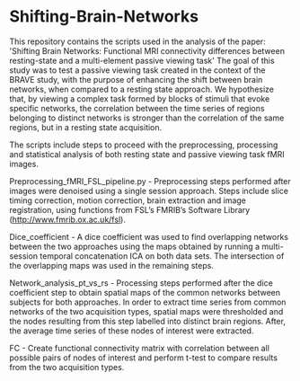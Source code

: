 # Shifting-Brain-Networks

This repository contains the scripts used in the analysis of the paper: 'Shifting Brain Networks: Functional MRI connectivity differences between resting-state and a multi-element passive viewing task'
The goal of this study was to test a passive viewing task created in the context of the BRAVE study, with the purpose of enhancing the shift between brain networks, when compared to a resting state approach. We hypothesize that, by viewing a complex task formed by blocks of stimuli that evoke specific networks, the correlation between the time series of regions belonging to distinct networks is stronger than the correlation of the same regions, but in a resting state acquisition.

The scripts include steps to proceed with the preprocessing, processing and statistical analysis of both resting state and passive viewing task fMRI images.

Preprocessing_fMRI_FSL_pipeline.py - Preprocessing steps performed after images were denoised using a single session approach. Steps include slice timing correction, motion correction, brain extraction and image registration, using functions from FSL’s FMRIB’s Software Library (http://www.fmrib.ox.ac.uk/fsl).

Dice_coefficient - A dice coefficient was used to find overlapping networks between the two approaches using the maps obtained by running a multi-session temporal concatenation ICA on both data sets. The intersection of the overlapping maps was used in the remaining steps.

Network_analysis_pt_vs_rs - Processing steps performed after the dice coefficient step to obtain spatial maps of the common networks between subjects for both approaches. In order to extract time series from common networks of the two acquisition types, spatial maps were thresholded and the nodes resulting from this step labelled into distinct brain regions. After, the average time series of these nodes of interest were extracted.

FC - Create functional connectivity matrix with correlation between all possible pairs of nodes of interest and perform t-test to compare results from the two acquisition types.



